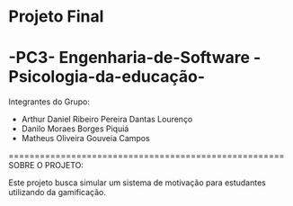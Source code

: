 # Projeto Final #
-PC3- Engenharia-de-Software -Psicologia-da-educação-
=====================================================
Integrantes do Grupo:
- Arthur Daniel Ribeiro Pereira Dantas Lourenço
- Danilo Moraes Borges Piquiá
- Matheus Oliveira Gouveia Campos

=====================================================
SOBRE O PROJETO:

Este projeto busca simular um sistema de motivação para estudantes utilizando da gamificação.
